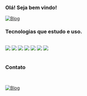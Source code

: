 ###  Olá! Seja bem vindo! 

[![Blog](https://img.shields.io/badge/LinkedIn-0077B5?style=for-the-badge&logo=linkedin&logoColor=white)](https://www.linkedin.com/public-profile/settings?trk=d_flagship3_profile_self_view_public_profile&lipi=urn%3Ali%3Apage%3Ad_flagship3_profile_self_edit_contact_info%3BajIS%2BlhbT9WSr7G5NpBPmg%3D%3D)


### Tecnologias que estudo e uso.
 <div style = "display: inline_black"><br/>
  <img aling="center' alt="Html5" src="https://img.shields.io/badge/HTML5-E34F26?style=for-the-badge&logo=html5&logoColor=white"/>
  <img aling="center' alt="CSS3" src="https://img.shields.io/badge/CSS3-1572B6?style=for-the-badge&logo=css3&logoColor=white"/>
  <img aling="center' alt="JavaScript" src="https://img.shields.io/badge/JavaScript-F7DF1E?style=for-the-badge&logo=javascript&logoColor=black"/>
  <img aling="center' alt="TypeScript" src="https://img.shields.io/badge/TypeScript-007ACC?style=for-the-badge&logo=typescript&logoColor=white"/>
  <img aling="center' alt="React" src="https://img.shields.io/badge/React-20232A?style=for-the-badge&logo=react&logoColor=61DAFB"/>
  <img aling="center' alt="ReactNative" src="https://img.shields.io/badge/React_Native-20232A?style=for-the-badge&logo=react&logoColor=61DAFB"/>
  <img aling="center' alt="Java" src="https://img.shields.io/badge/Java-ED8B00?style=for-the-badge&logo=java&logoColor=white"/>
 </div><br/>
 
 ### Contato
 <div style = "display: inline_black"><br/>
 
[![Blog](https://img.shields.io/badge/Gmail-D14836?style=for-the-badge&logo=gmail&logoColor=white)](weslleyteixeira.dev@gmail.com)
 
 </div>
